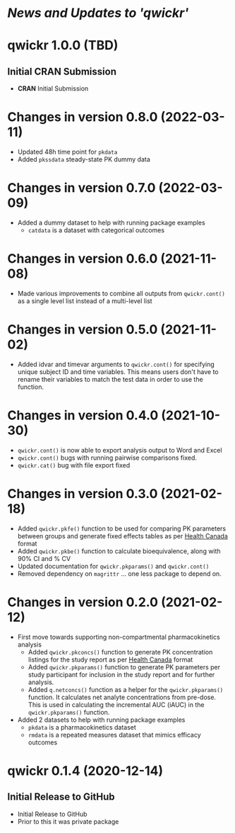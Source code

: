 # *News and Updates to 'qwickr'*


# qwickr 1.0.0 (TBD)
## Initial CRAN Submission
* **CRAN** Initial Submission

# Changes in version 0.8.0 (2022-03-11)
* Updated 48h time point for `pkdata`
* Added `pkssdata` steady-state PK dummy data

# Changes in version 0.7.0 (2022-03-09)
* Added a dummy dataset to help with running package examples
  * `catdata` is a dataset with categorical outcomes

# Changes in version 0.6.0 (2021-11-08)
* Made various improvements to combine all outputs from `qwickr.cont()` as a single level list instead of a multi-level list


# Changes in version 0.5.0 (2021-11-02)
* Added idvar and timevar arguments to `qwickr.cont()` for specifying unique subject ID and time variables. This means users don't have to rename their variables to match the test data in order to use the function.

# Changes in version 0.4.0 (2021-10-30)
* `qwickr.cont()` is now able to export analysis output to Word and Excel
* `qwickr.cont()` bugs with running pairwise comparisons fixed.
* `qwickr.cat()` bug with file export fixed

# Changes in version 0.3.0 (2021-02-18)
* Added `qwickr.pkfe()` function to be used for comparing PK parameters between groups and generate fixed effects tables as per [Health Canada](https://www.canada.ca/content/dam/hc-sc/documents/services/drugs-health-products/drug-products/applications-submissions/guidance-documents/bioavailability-bioequivalence/conduct-analysis-comparative.pdf) format
* Added `qwickr.pkbe()` function to calculate bioequivalence, along with 90% CI and % CV
* Updated documentation for `qwickr.pkparams()` and `qwickr.cont()`
* Removed dependency on `magrittr` ... one less package to depend on.


# Changes in version 0.2.0 (2021-02-12)
* First move towards supporting non-compartmental pharmacokinetics analysis
  * Added `qwickr.pkconcs()` function to generate PK concentration listings for the study report as per [Health Canada](https://www.canada.ca/content/dam/hc-sc/documents/services/drugs-health-products/drug-products/applications-submissions/guidance-documents/bioavailability-bioequivalence/conduct-analysis-comparative.pdf) format
  * Added `qwickr.pkparams()` function to generate PK parameters per study participant for inclusion in the study report and for further analysis.
  * Added `q.netconcs()` function as a helper for the `qwickr.pkparams()` function. It calculates net analyte concentrations from pre-dose. This is used in calculating the incremental AUC (iAUC) in the `qwickr.pkparams()` function.
* Added 2 datasets to help with running package examples
  * `pkdata` is a pharmacokinetics dataset
  * `rmdata` is a repeated measures dataset that mimics efficacy outcomes

# qwickr 0.1.4 (2020-12-14)
## Initial Release to GitHub
* Initial Release to GitHub
* Prior to this it was private package

